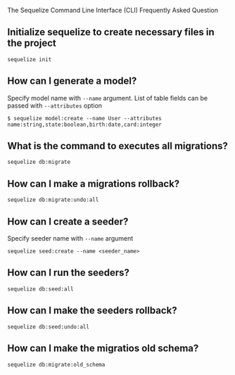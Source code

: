 The Sequelize Command Line Interface (CLI) Frequently Asked Question

## Initialize sequelize to create necessary files in the project 
```
sequelize init
```

## How can I generate a model?
Specify model name with `--name` argument. List of table fields can be passed with `--attributes` option
``` 
$ sequelize model:create --name User --attributes name:string,state:boolean,birth:date,card:integer
```

## What is the command to executes all migrations?
```
sequelize db:migrate
```
## How can I make a migrations rollback?
```
sequelize db:migrate:undo:all
```

## How can I create a seeder?
Specify seeder name with `--name` argument
```
sequelize seed:create --name <seeder_name> 
```

## How can I run the seeders?
```
sequelize db:seed:all
```

## How can I make the seeders rollback?
```
sequelize db:seed:undo:all
```

## How can I make the migratios old schema?
```
sequelize db:migrate:old_schema
```

